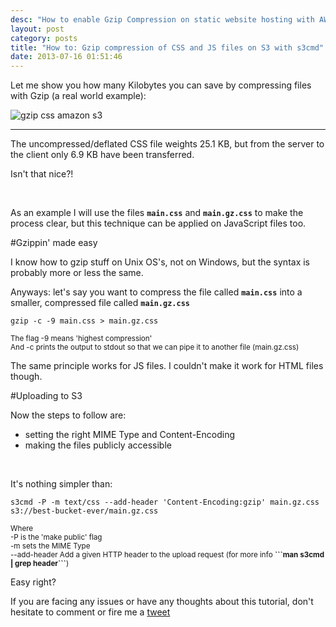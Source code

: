 ```yaml
---
desc: "How to enable Gzip Compression on static website hosting with AWS Amazon S3. Serve compressed files, CSS and JavaScript"
layout: post
category: posts
title: "How to: Gzip compression of CSS and JS files on S3 with s3cmd"
date: 2013-07-16 01:51:46
---
```



Let me show you how many Kilobytes you can save by compressing files with Gzip (a real world example):

<img src="https://s3-eu-west-1.amazonaws.com/cf.img/posts/2013/07/gzipCSS.png" alt="gzip css amazon s3" class="centered boxs"/>

_________

The uncompressed/deflated CSS file weights 25.1 KB, but from the server to the client only 6.9 KB have been transferred.

Isn't that nice?!

<br/>

As an example I will use the files <b>```main.css```</b> and <b>```main.gz.css```</b> to make the process clear, but this technique can be applied on JavaScript files too.

#Gzippin' made easy

I know how to gzip stuff on Unix OS's, not on Windows, but the syntax is probably more or less the same.

Anyways: let's say you want to compress the file called <b>```main.css```</b> into a smaller, compressed file called <b>```main.gz.css```</b>

```
gzip -c -9 main.css > main.gz.css
```

<small>
	The flag -9 means 'highest compression'
	<br/>
	And -c prints the output to stdout so that we can pipe it to another file (main.gz.css)
</small>

The same principle works for JS files. I couldn't make it work for HTML files though.

#Uploading to S3

Now the steps to follow are:

* setting the right MIME Type and Content-Encoding
* making the files publicly accessible

<br/>

It's nothing simpler than:

```
s3cmd -P -m text/css --add-header 'Content-Encoding:gzip' main.gz.css s3://best-bucket-ever/main.gz.css
```

<small>
	Where
	<br/>
	-P is the 'make public' flag
	<br/>
	-m sets the MIME Type
	<br/>
	--add-header Add a given HTTP header to the upload request (for more info <b>```man s3cmd | grep header```</b>)
</small>


<br/>

Easy right?

If you are facing any issues or have any thoughts about this tutorial, don't hesitate to comment or fire me a [tweet](https://twitter.com/intent/user?screen_name=christian_fei)
